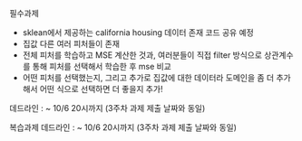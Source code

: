 필수과제
- sklean에서 제공하는 california housing 데이터 존재 코드 공유 예정
- 집값 다른 여러 피처들이 존재
- 전체 피처를 학습하고 MSE 계산한 것과, 여러분들이 직접 filter 방식으로 상관계수를 통해 피처를 선택해서 학습한 후 mse 비교
- 어떤 피처를 선택했는지, 그리고 추가로 집값에 대한 데이터라 도메인을 좀 더 추가해서 어떤 식으로 선택하면 더 좋을지 추가!

데드라인 : ~ 10/6 20시까지 (3주차 과제 제출 날짜와 동일)

복습과제
데드라인 : ~ 10/6 20시까지 (3주차 과제 제출 날짜와 동일)